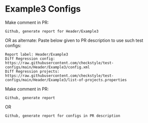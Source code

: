 # Example3 Configs
Make comment in PR:
```
Github, generate report for Header/Example3
```
OR as alternate:
Paste below given to PR description to use such test configs:
```
Report label: Header/Example3
Diff Regression config: https://raw.githubusercontent.com/checkstyle/test-configs/main/Header/Example3/config.xml
Diff Regression projects: https://raw.githubusercontent.com/checkstyle/test-configs/main/Header/Example3/list-of-projects.properties
```
Make comment in PR:
```
Github, generate report
```
OR
```
Github, generate report for configs in PR description
```
